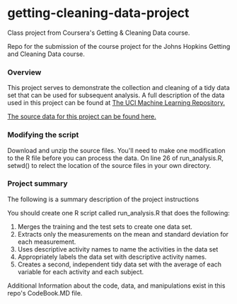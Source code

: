 getting-cleaning-data-project
=============================

Class project from Coursera's Getting & Cleaning Data course.

Repo for the submission of the course project for the Johns Hopkins Getting and Cleaning Data course.

### Overview

This project serves to demonstrate the collection and cleaning of a tidy data set that can be used for subsequent analysis. A full description of the data used in this project can be found at [The UCI Machine Learning Repository.](http://archive.ics.uci.edu/ml/datasets/Human+Activity+Recognition+Using+Smartphones)

[The source data for this project can be found here.](https://d396qusza40orc.cloudfront.net/getdata%2Fprojectfiles%2FUCI%20HAR%20Dataset.zip)

### Modifying the script

Download and unzip the source files. You'll need to make one modification to the R file before you can process the data. On line 26 of run_analysis.R, setwd() to relect the location of the source files in your own directory.

### Project summary

The following is a summary description of the project instructions

You should create one R script called run_analysis.R that does the following: 

1.  Merges the training and the test sets to create one data set. 
2.  Extracts only the measurements on the mean and standard deviation for each measurement. 
3.  Uses descriptive activity names to name the activities in the data set 
4.  Appropriately labels the data set with descriptive activity names. 
5.  Creates a second, independent tidy data set with the average of each variable for each activity and each subject.

Additional Information about the code, data, and manipulations exist in this repo's CodeBook.MD file.
